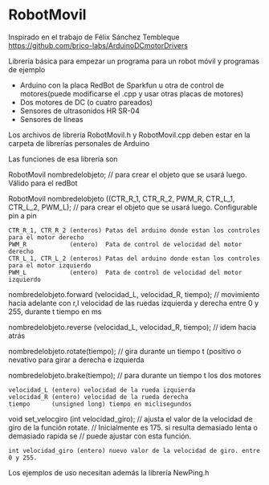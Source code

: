 RobotMovil
==========
Inspirado en el trabajo de Félix Sánchez Tembleque https://github.com/brico-labs/ArduinoDCmotorDrivers


Librería básica para empezar un programa para un robot móvil y programas de ejemplo

- Arduino con la placa RedBot de Sparkfun u otra de control de motores(puede modificarse el .cpp
  y usar otras placas de motores)
- Dos motores de DC (o cuatro pareados)
- Sensores de ultrasonidos HR SR-04
- Sensores de líneas

Los archivos de librería RobotMovil.h y RobotMovil.cpp deben estar en la carpeta de librerías personales de Arduino

Las funciones de esa librería son


RobotMovil nombredelobjeto; 
    // para crear el objeto que se usará luego. Válido para el redBot

RobotMovil nombredelobjeto ((CTR_R_1, CTR_R_2, PWM_R, CTR_L_1, CTR_L_2, PWM_L); 
    // para crear el objeto que se usará luego. Configurable pin a pin


    CTR_R_1, CTR_R_2 (enteros) Patas del arduino donde estan los controles para el motor derecho
    PWM_R            (entero)  Pata de control de velocidad del motor derecho
    CTR_L_1, CTR_L_2 (enteros) Patas del arduino donde estan los controles para el motor izquierdo
    PWM_L            (entero)  Pata de control de velocidad del motor izquierdo


nombredelobjeto.forward (velocidad_L, velocidad_R, tiempo); 
    // movimiento hacia adelante con r,l velocidad de las ruedas izquierda y derecha entre 0 y 255,
       durante t tiempo en ms

nombredelobjeto.reverse (velocidad_L, velocidad_R, tiempo); 
    // idem hacia atrás

nombredelobjeto.rotate(tiempo); 
    // gira durante un tiempo t (positivo o nevativo para girar a derecha e izquierda

nombredelobjeto.brake(tiempo); 
    // para durante un tiempo t los dos motores

    velocidad_L (entero) velocidad de la rueda izquierda
    velocidad_R (entero) velocidad de la rueda derecha
    tiempo      (unsigned long) tiempo en miclisegundos


void set_velocgiro (int velocidad_giro);
	// ajusta el valor de la velocidad de giro de la función rotate. 
	// Inicialmente es 175. si resulta demasiado lenta o demasiado rapida se
	// puede ajustar con esta función. 
	
	int velocidad_giro (entero) nuevo valor de la velocidad de giro. entre 0 y 255.

Los ejemplos de uso necesitan además la librería NewPing.h
